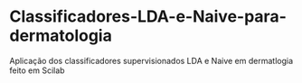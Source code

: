 # Classificadores-LDA-e-Naive-para-dermatologia
 Aplicação dos classificadores  supervisionados LDA e Naive em dermatlogia feito em Scilab
